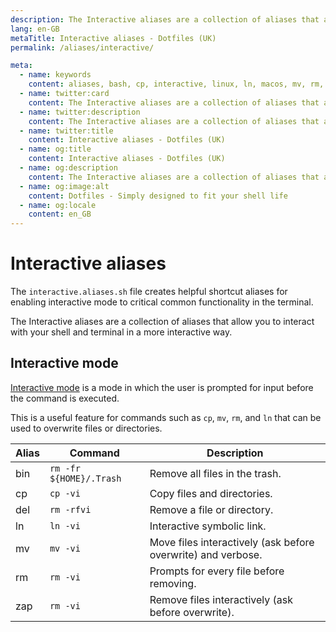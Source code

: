 ```yaml
---
description: The Interactive aliases are a collection of aliases that allow you to interact with your shell and terminal in a more interactive way.
lang: en-GB
metaTitle: Interactive aliases - Dotfiles (UK)
permalink: /aliases/interactive/

meta:
  - name: keywords
    content: aliases, bash, cp, interactive, linux, ln, macos, mv, rm, shell, terminal, windows
  - name: twitter:card
    content: The Interactive aliases are a collection of aliases that allow you to interact with your shell and terminal in a more interactive way.
  - name: twitter:description
    content: The Interactive aliases are a collection of aliases that allow you to interact with your shell and terminal in a more interactive way.
  - name: twitter:title
    content: Interactive aliases - Dotfiles (UK)
  - name: og:title
    content: Interactive aliases - Dotfiles (UK)
  - name: og:description
    content: The Interactive aliases are a collection of aliases that allow you to interact with your shell and terminal in a more interactive way.
  - name: og:image:alt
    content: Dotfiles - Simply designed to fit your shell life
  - name: og:locale
    content: en_GB
---
```


# Interactive aliases

The `interactive.aliases.sh` file creates helpful shortcut aliases for enabling
interactive mode to critical common functionality in the terminal.

The Interactive aliases are a collection of aliases that allow you to interact
with your shell and terminal in a more interactive way.

## Interactive mode

[Interactive mode](https://en.wikipedia.org/wiki/Interactive_mode) is a mode in
which the user is prompted for input before the command is executed.

This is a useful feature for commands such as `cp`, `mv`, `rm`, and `ln` that
can be used to overwrite files or directories.

| Alias | Command | Description |
| ----- | ----- | ----- |
| bin | `rm -fr ${HOME}/.Trash` | Remove all files in the trash. |
| cp  | `cp -vi` | Copy files and directories. |
| del | `rm -rfvi` | Remove a file or directory. |
| ln  | `ln -vi` | Interactive symbolic link. |
| mv  | `mv -vi` | Move files interactively (ask before overwrite) and verbose. |
| rm  | `rm -vi` | Prompts for every file before removing. |
| zap | `rm -vi` | Remove files interactively (ask before overwrite). |
